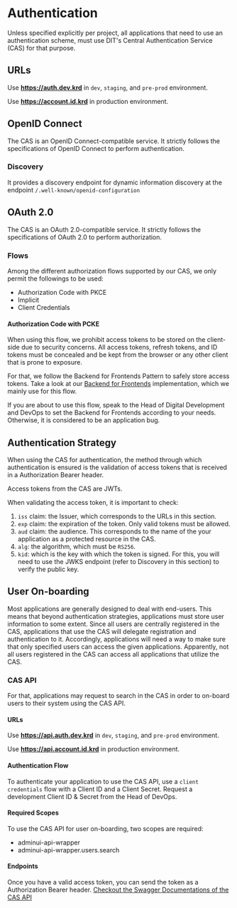 # Authentication

Unless specified explicitly per project, all applications that need to use an authentication scheme, must use DIT's Central Authentication Service (CAS) for that purpose. 

## URLs

Use __https://auth.dev.krd__ in `dev`, `staging`, and `pre-prod` environment. 

Use __https://account.id.krd__ in production environment. 

## OpenID Connect

The CAS is an OpenID Connect-compatible service. It strictly follows the specifications of OpenID Connect to perform authentication. 

### Discovery

It provides a discovery endpoint for dynamic information discovery at the endpoint `/.well-known/openid-configuration`

## OAuth 2.0

The CAS is an OAuth 2.0-compatible service. It strictly follows the specifications of OAuth 2.0 to perform authorization.

### Flows

Among the different authorization flows supported by our CAS, we only permit the followings to be used:

* Authorization Code with PKCE
* Implicit 
* Client Credentials

#### Authorization Code with PCKE 

When using this flow, we prohibit access tokens to be stored on the client-side due to security concerns. All access tokens, refresh tokens, and ID tokens must be concealed and be kept from the browser or any other client that is prone to exposure. 

For that, we follow the Backend for Frontends Pattern to safely store access tokens. Take a look at our [Backend for Frontends](https://github.com/ditkrg/Backend-for-Frontends-Template) implementation, which we mainly use for this flow. 

If you are about to use this flow, speak to the Head of Digital Development and DevOps to set the Backend for Frontends according to your needs. Otherwise, it is considered to be an application bug.

## Authentication Strategy

When using the CAS for authentication, the method through which authentication is ensured is the validation of access tokens that is received in a Authorization Bearer header. 

Access tokens from the CAS are JWTs.

When validating the access token, it is important to check:

1. `iss` claim: the Issuer, which corresponds to the URLs in this section. 
2. `exp` claim: the expiration of the token. Only valid tokens must be allowed.
3. `aud` claim: the audience. This corresponds to the name of the your application as a protected resource in the CAS.
4. `alg`: the algorithm, which must be `RS256`.
5. `kid`: which is the key with which the token is signed. For this, you will need to use the JWKS endpoint (refer to Discovery in this section) to verify the public key. 

## User On-boarding

Most applications are generally designed to deal with end-users. This means that beyond authentication strategies, applications must store user information to some extent. Since all users are centrally registered in the CAS, applications that use the CAS will delegate registration and authentication to it. Accordingly, applications will need a way to make sure that only specified users can access the given applications. Apparently, not all users registered in the CAS can access all applications that utilize the CAS. 

### CAS API

For that, applications may request to search in the CAS in order to on-board users to their system using the CAS API.

#### URLs

Use __https://api.auth.dev.krd__ in `dev`, `staging`, and `pre-prod` environment. 

Use __https://api.account.id.krd__ in production environment. 

#### Authentication Flow

To authenticate your application to use the CAS API, use a `client credentials` flow with a Client ID and a Client Secret. Request a development Client ID & Secret from the Head of DevOps. 

#### Required Scopes

To use the CAS API for user on-boarding, two scopes are required:

* adminui-api-wrapper
* adminui-api-wrapper.users.search

#### Endpoints

Once you have a valid access token, you can send the token as a Authorization Bearer header. [Checkout the Swagger Documentations of the CAS API](http://api.auth.dev.krd/swagger)